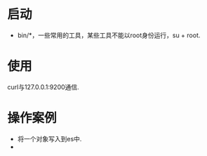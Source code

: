 # 启动
- bin/*，一些常用的工具，某些工具不能以root身份运行，su + root.



# 使用
curl与127.0.0.1:9200通信.

# 操作案例
- 将一个对象写入到es中.
- 